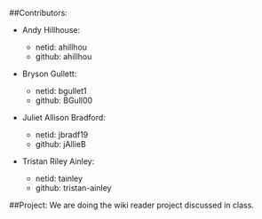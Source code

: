 ##Contributors:
* Andy Hillhouse:
	* netid: ahillhou
	* github: ahillhou
	
* Bryson Gullett:
	* netid: bgullet1
	* github: BGull00

* Juliet Allison Bradford:
	* netid: jbradf19
	* github: jAllieB

* Tristan Riley Ainley:
	* netid: tainley
	* github: tristan-ainley

##Project:
We are doing the wiki reader project discussed in class.
